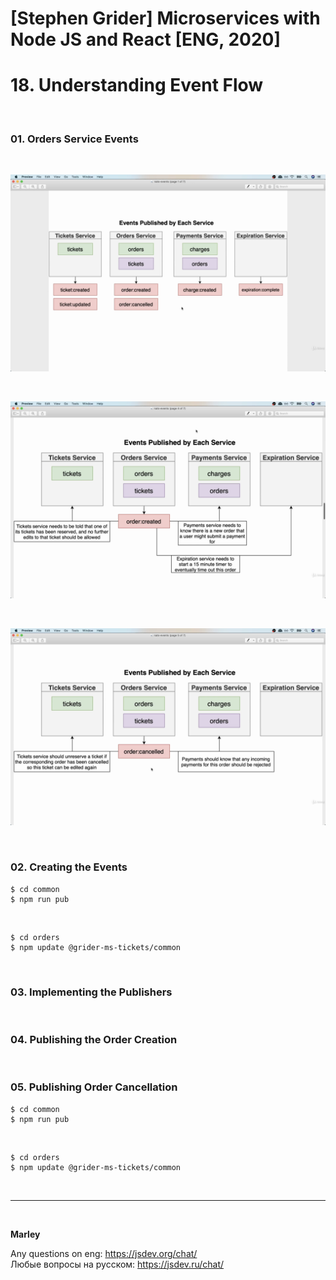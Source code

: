 # [Stephen Grider] Microservices with Node JS and React [ENG, 2020]

# 18. Understanding Event Flow

<br/>

### 01. Orders Service Events

<br/>

![Application](/img/pic-18-01.png?raw=true)

<br/>

![Application](/img/pic-18-02.png?raw=true)

<br/>

![Application](/img/pic-18-03.png?raw=true)

<br/>

### 02. Creating the Events

    $ cd common
    $ npm run pub

<br/>

    $ cd orders
    $ npm update @grider-ms-tickets/common

<br/>

### 03. Implementing the Publishers

<br/>

### 04. Publishing the Order Creation

<br/>

### 05. Publishing Order Cancellation

    $ cd common
    $ npm run pub

<br/>

    $ cd orders
    $ npm update @grider-ms-tickets/common

<br/>

---

<br/>

**Marley**

Any questions on eng: https://jsdev.org/chat/  
Любые вопросы на русском: https://jsdev.ru/chat/
